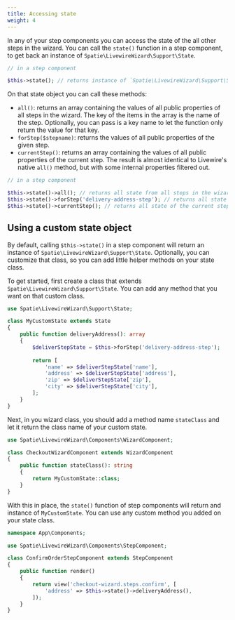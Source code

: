 ```yaml
---
title: Accessing state
weight: 4
---
```


In any of your step components you can access the state of the all other steps in the wizard. You can call the `state()` function in a step component, to get back an instance of `Spatie\LivewireWizard\Support\State`.

```php
// in a step component

$this->state(); // returns instance of `Spatie\LivewireWizard\Support\State`
```

On that state object you can call these methods:

- `all()`: returns an array containing the values of all public properties of all steps in the wizard. The key of the items in the array is the name of the step. Optionally, you can pass is a key name to let the function only return the value for that key.
- `forStep($stepname)`:  returns the values of all public properties of the given step.
- `currentStep()`: returns an array containing the values of all public properties of the current step. The result is almost identical to Livewire's native `all()` method, but with some internal properties filtered out.

```php
// in a step component

$this->state()->all(); // returns all state from all steps in the wizard
$this->state()->forStep('delivery-address-step'); // returns all state of the given step
$this->state()->currentStep(); // returns all state of the current step
```

## Using a custom state object

By default, calling `$this->state()` in a step component will return an instance of `Spatie\LivewireWizard\Support\State`. Optionally, you can customize that class, so you can add little helper methods on your state class.

To get started, first create a class that extends `Spatie\LivewireWizard\Support\State`. You can add any method that you want on that custom class.

```php
use Spatie\LivewireWizard\Support\State;

class MyCustomState extends State
{
    public function deliveryAddress(): array
    {
        $deliverStepState = $this->forStep('delivery-address-step');
    
        return [
            'name' => $deliverStepState['name'],
            'address' => $deliverStepState['address'],
            'zip' => $deliverStepState['zip'],
            'city' => $deliverStepState['city'],
        ];
    }
}
```

Next, in you wizard class, you should add a method name `stateClass` and let it return the class name of your custom state. 

```php
use Spatie\LivewireWizard\Components\WizardComponent;

class CheckoutWizardComponent extends WizardComponent
{
    public function stateClass(): string
    {
        return MyCustomState::class;
    }
}
```

With this in place, the `state()` function of step components will return and instance of `MyCustomState`. You can use any custom method you added on your state class.

```php
namespace App\Components;

use Spatie\LivewireWizard\Components\StepComponent;

class ConfirmOrderStepComponent extends StepComponent
{
    public function render()
    {
        return view('checkout-wizard.steps.confirm', [
            'address' => $this->state()->deliveryAddress(),
        ]);
    }
}
```

